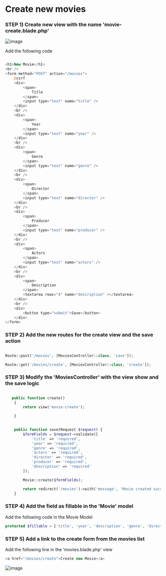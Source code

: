 # Create new movies

### STEP 1) Create new view with the name 'movie-create.blade.php'

![image](https://user-images.githubusercontent.com/31894600/194692288-50aa2ea8-5ac2-4a28-9d92-529a91985a27.png)

Add the following code

```php

<h1>New Movie</h1>
<br />
<form method="POST" action="/movies">
    @csrf
    <div>
        <span>
            Title
        </span>
        <input type="text" name="title" />
    </div>
    <br />
    <div>
        <span>
            Year
        </span>
        <input type="text" name="year" />
    </div>
    <br />
    <div>
        <span>
            Genre
        </span>
        <input type="text" name="genre" />
    </div>
    <br />
    <div>
        <span>
            Director
        </span>
        <input type="text" name="director" />
    </div>
    <br />
    <div>
        <span>
            Producer
        </span>
        <input type="text" name="producer" />
    </div>
    <br />
    <div>
        <span>
            Actors
        </span>
        <input type="text" name="actors" />
    </div>
    <br />
    <div>
        <span>
            Description
        </span>
        <textarea rows="4" name="description" ></textarea>
    </div>
    <br />
    <div>
        <button type="submit">Save</button>
    </div>
</form>

```

### STEP 2) Add the new routes for the create view and the save action

```php

Route::post('/movies', [MoviesController::class, 'save']);

Route::get('/movies/create', [MoviesController::class, 'create']);

```

### STEP 3) Modify the 'MoviesController' with the view show and the save logic


```php

   public function create()
    {
        return view('movie-create');

    }

  
    public function save(Request $request) {
        $formFields = $request->validate([
            'title' => 'required',
            'year' => 'required',
            'genre' => 'required',
            'actors' => 'required',
            'director' => 'required',
            'producer' => 'required',
            'description' => 'required'
        ]);

        Movie::create($formFields);

        return redirect('/movies')->with('message', 'Movie created successfully!');
    }
```

### STEP 4) Add the field as fillable in the 'Movie' model

Add the following code in the Movie Model

```php
protected $fillable = ['title', 'year', 'description', 'genre', 'director', 'producer', 'actors'];
```

### STEP 5) Add a link to the create form from the movies list

Add the following line in the 'movies.blade.php' view

```php
<a href="/movies/create">Create new Movie</a>
```

![image](https://user-images.githubusercontent.com/31894600/194693808-6cca3ed9-c834-4338-b6e9-ba8e3059d1f2.png)
